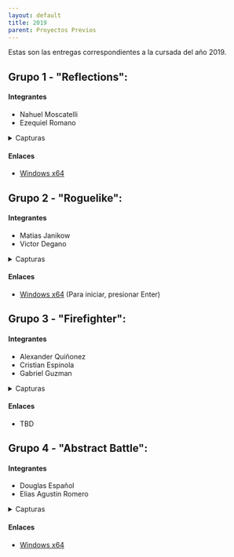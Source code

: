 ```yaml
---
layout: default
title: 2019
parent: Proyectos Previos
---
```


Estas son las entregas correspondientes a la cursada del año 2019.


## Grupo 1 - "Reflections":

#### Integrantes

* Nahuel Moscatelli
* Ezequiel Romano

<details>
  <summary>Capturas</summary>
  
  ![](/imagenes/2019s2-grupo1-1.png?raw=true)
  ![](/imagenes/2019s2-grupo1-2.png?raw=true)
</details>

#### Enlaces
- [Windows x64](https://github.com/R4nKF1v3/boss/releases/download/1.0.2/reflections_boss_x64.exe "Reflections Windows x64")

## Grupo 2 - "Roguelike":

#### Integrantes

* Matias Janikow
* Victor Degano

<details>
  <summary>Capturas</summary>
  
  ![](/imagenes/2019s2-grupo2-1.png?raw=true)
  ![](/imagenes/2019s2-grupo2-2.png?raw=true)
</details>

#### Enlaces

- [Windows x64](https://github.com/IntroPV-UNQ/repositorio-proyectos/releases/download/2019/2019s2-grupo2-Roguelike.exe "Reflections Windows x64") (Para iniciar, presionar Enter)

## Grupo 3 - "Firefighter":

#### Integrantes

* Alexander Quiñonez
* Cristian Espinola
* Gabriel Guzman

<details>
  <summary>Capturas</summary>
  
  ![](/imagenes/2019s2-grupo3-1.png?raw=true)
  ![](/imagenes/2019s2-grupo3-2.png?raw=true)
</details>

#### Enlaces
- TBD

## Grupo 4 - "Abstract Battle":

#### Integrantes

* Douglas Español
* Elias Agustin Romero

<details>
  <summary>Capturas</summary>
  
  ![](/imagenes/2019s2-grupo4-1.png?raw=true)
  ![](/imagenes/2019s2-grupo4-2.png?raw=true)
</details>

#### Enlaces
- [Windows x64](https://github.com/IntroPV-UNQ/repositorio-proyectos/releases/download/2019/2019s2-grupo4-Abstract.Battle.zip "Abstract Battle Windows x64")


